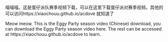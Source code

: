 喵喵喵。这是蛋仔派队赛季视频下载，可以在这里下载蛋仔派对赛季视频。其他的可以访问https://xiaochouu.github.io/acdove 就知道了
<div>
Meow meow. This is the Eggy Party season video (Chinese) download, you can download the Eggy Party season video here. The rest can be accessed at https://xiaochouu.github.io/acdove to learn.
